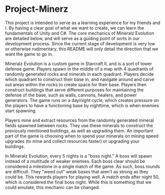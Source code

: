 # Project-Minerz

This project is intended to serve as a learning experience for my friends and I. By having a clear goal of what we want to create,
we can learn the fundamentals of Unity and C#. The core mechanics of Mineralz Evolution are detailed below, and will serve as a guiding 
point of sorts in our development process. Since the current stage of development is very low or otherwise rudimentary, this README will 
only detail the direction that we want the game to go in.

Mineralz Evolution is a custom game in Starcraft II, and is a sort of tower defense game. Players spawn in the middle of a map with 
4 quadrants of randomly generated rocks and minerals in each quadrant. Players decide which quadrant to construct their base in, and 
navigate around and carve out areas within the rocks to create space for their base. Players then construct buildings that serve 
different purposes for maintaining the defense of the base, such as walls, cannons, healers, and power generators. The game runs on 
a day/night cycle, which creates pressure on the players to have a functioning base by nighttime, which is when enemies start spawning.

Players mine and extract resources from the randomly generated mineral fields spawned between rocks. They use these minerals to construct
the previously mentioned buildings, as well as upgrading them. An important part of the game is choosing when to spend your minerals on 
mining speed upgrades (to mine and collect resources faster) or upgrading your buildings.

In Mineralz Evolution, every 5 nights is a "boss night." A boss will spawn instead of a multitude of weaker enemies. Each boss clear
should be considered a milestone in a single match of the game. As such, boss rounds are difficult. They "weed out" weak bases that aren't
as strong as they could be. This rewards players for playing well. A match ends after night 50, which is considered the final boss night. 
While this is something that we could emulate, this mechanic can be changed. 
